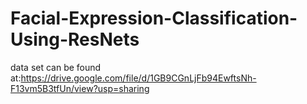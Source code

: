 # Facial-Expression-Classification-Using-ResNets

data set can be found at:https://drive.google.com/file/d/1GB9CGnLjFb94EwftsNh-F13vm5B3tfUn/view?usp=sharing

